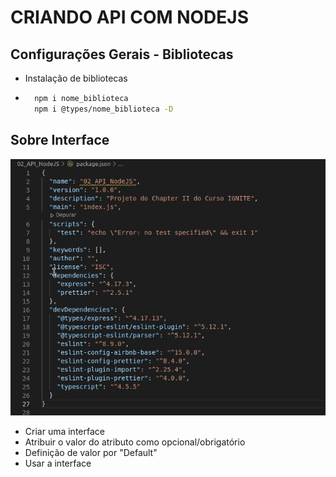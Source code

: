 # CRIANDO API COM NODEJS

## Configurações Gerais - Bibliotecas

  * Instalação de bibliotecas 
  * 
    ```bash 
      npm i nome_biblioteca
      npm i @types/nome_biblioteca -D
    ```
    
## Sobre Interface

  ![Event Loop](./.github/bibliotecas.gif)

  * Criar uma interface
  * Atribuir o valor do atributo como opcional/obrigatório
  * Definição de valor por "Default"
  * Usar a interface